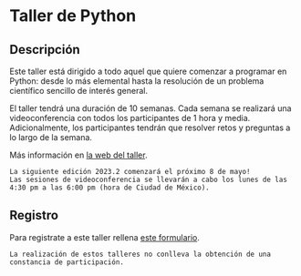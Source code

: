 # Taller de Python

## Descripción

Este taller está dirigido a todo aquel que quiere comenzar a programar en Python: desde lo más
elemental hasta la resolución de un problema científico sencillo de interés general. 

El taller tendrá una duración de 10 semanas. Cada semana se realizará una videoconferencia con
todos los participantes de 1 hora y media. Adicionalmente, los participantes tendrán que resolver retos y
preguntas a lo largo de la semana.

Más información en [la web del taller](https://www.uibcdf.org/Taller-Python).

```{important} 
La siguiente edición 2023.2 comenzará el próximo 8 de mayo! 
Las sesiones de videoconferencia se llevarán a cabo los lunes de las 4:30 pm a las 6:00 pm (hora de Ciudad de México).
```

## Registro

Para registrate a este taller rellena [este formulario](https://forms.gle/2dEKEvCtLukoXhEo7).

```{warning} 
La realización de estos talleres no conlleva la obtención de una constancia de participación.
```
